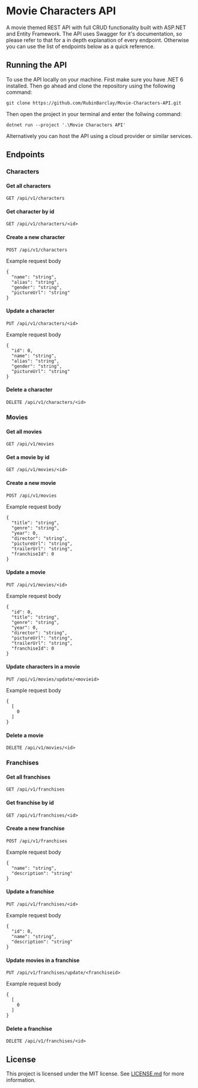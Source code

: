 # Movie Characters API

A movie themed REST API with full CRUD functionality built with ASP.NET and Entity Framework. The API uses Swagger for it's documentation, so please refer to that for a in depth explanation of every endpoint. Otherwise you can use the list of endpoints below as a quick reference. 

## Running the API
To use the API locally on your machine. First make sure you have .NET 6 installed. Then go ahead and clone the repository using the following command:
```
git clone https://github.com/RubinBarclay/Movie-Characters-API.git
```
Then open the project in your terminal and enter the follwing command:
```
dotnet run --project '.\Movie Characters API'
```

Alternatively you can host the API using a cloud provider or similar services.

## Endpoints
### Characters
#### Get all characters
```
GET /api/v1/characters
```
#### Get character by id
```
GET /api/v1/characters/<id>
```
#### Create a new character
```
POST /api/v1/characters
```
Example request body
```
{
  "name": "string",
  "alias": "string",
  "gender": "string",
  "pictureUrl": "string"
}
```
#### Update a character
```
PUT /api/v1/characters/<id>
```
Example request body
```
{
  "id": 0,
  "name": "string",
  "alias": "string",
  "gender": "string",
  "pictureUrl": "string"
}
```
#### Delete a character
```
DELETE /api/v1/characters/<id>
```

### Movies
#### Get all movies
```
GET /api/v1/movies
```
#### Get a movie by id
```
GET /api/v1/movies/<id>
```
#### Create a new movie
```
POST /api/v1/movies
```
Example request body
```
{
  "title": "string",
  "genre": "string",
  "year": 0,
  "director": "string",
  "pictureUrl": "string",
  "trailerUrl": "string",
  "franchiseId": 0
}
```
#### Update a movie
```
PUT /api/v1/movies/<id>
```
Example request body
```
{
  "id": 0,
  "title": "string",
  "genre": "string",
  "year": 0,
  "director": "string",
  "pictureUrl": "string",
  "trailerUrl": "string",
  "franchiseId": 0
}
```
#### Update characters in a movie
```
PUT /api/v1/movies/update/<movieid>
```
Example request body
```
{
  [
    0
  ]
}
```
#### Delete a movie
```
DELETE /api/v1/movies/<id>
```

### Franchises
#### Get all franchises
```
GET /api/v1/franchises
```
#### Get franchise by id
```
GET /api/v1/franchises/<id>
```
#### Create a new franchise
```
POST /api/v1/franchises
```
Example request body
```
{
  "name": "string",
  "description": "string"
}
```
#### Update a franchise
```
PUT /api/v1/franchises/<id>
```
Example request body
```
{
  "id": 0,
  "name": "string",
  "description": "string"
}
```
#### Update movies in a franchise
```
PUT /api/v1/franchises/update/<franchiseid>
```
Example request body
```
{
  [
    0
  ]
}
```
#### Delete a franchise
```
DELETE /api/v1/franchises/<id>
```

## License
This project is licensed under the MIT license. See [LICENSE.md](https://github.com/RubinBarclay/Movie-Characters-API/blob/master/LICENSE.md) for more information.
